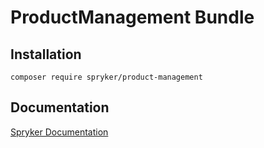 # ProductManagement Bundle

## Installation

```
composer require spryker/product-management
```

## Documentation

[Spryker Documentation](http://spryker.github.io)
